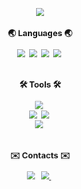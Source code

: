 <!--
**FWWKCS/FWWKCS** is a ✨ _special_ ✨ repository because its `README.md` (this file) appears on your GitHub profile.

Here are some ideas to get you started:

- 🔭 I’m currently working on ...
- 🌱 I’m currently learning ...
- 👯 I’m looking to collaborate on ...
- 🤔 I’m looking for help with ...
- 💬 Ask me about ...
- 📫 How to reach me: ...
- 😄 Pronouns: ...
- ⚡ Fun fact: ...
-->

<!-- title -->
<p align='center'>
    <img src="https://capsule-render.vercel.app/api?type=waving&color=3580BB&height=300&section=header&text=Kim%20Chan%20Sik&fontColor=FFFFFF&fontSize=90&animation=fadeIn&fontAlignY=38&desc=FWWKCS&descAlignY=51&descAlign=62"/>
</p>

<!-- contents -->
<h3 align="center">🌏 Languages 🌏</h3>
<div align="center">
  <img src="https://img.shields.io/badge/Python-3670A0?style=for-the-badge&logo=python&logoColor=ffdd54" />&nbsp
  <img src="https://img.shields.io/badge/C++-00599C?style=for-the-badge&logo=cplusplus&logoColor=white" />&nbsp
  <img src="https://img.shields.io/badge/c%23-512BD4?style=for-the-badge&logo=csharp&logoColor=white" />&nbsp
  <img src="https://img.shields.io/badge/Java-007396?style=for-the-badge&logo=OpenJDK&logoColor=white">&nbsp
</div>

<br>

<h3 align="center">🛠️ Tools 🛠️</h3>
<div align="center">
  <img src="https://img.shields.io/badge/Unity-000000?style=for-the-badge&logo=unity&logoColor=white">&nbsp
</div>

<div align="center">
  <img src="https://img.shields.io/badge/Visual%20Studio-5C2D91.svg?style=for-the-badge&logo=visual-studio&logoColor=white">&nbsp
  <img src="https://img.shields.io/badge/VS%20Code-0078d7.svg?style=for-the-badge&logo=visual-studio-code&logoColor=white">&nbsp
</div>

<div align="center">
  <img src="https://img.shields.io/badge/android%20studio-346ac1?style=for-the-badge&logo=android%20studio&logoColor=white">&nbsp
</div>

<br>

<h3 align="center">✉️ Contacts ✉️</h3>
<div align="center">
  <a href="mailto:ckstlr1607@gmail.com" style="text-decoration: none;">
    <img src="https://img.shields.io/badge/Gmail-D14836?style=for-the-badge&logo=gmail&logoColor=white" />
  </a>&nbsp
  <a href="https://www.discord.com/users/751814674877775923">
    <img src="https://img.shields.io/badge/Discord-5865F2.svg?style=for-the-badge&logo=discord&logoColor=white" />
  </a>&nbsp
</div>
